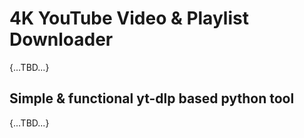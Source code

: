 # 4K YouTube Video & Playlist Downloader

{...TBD...}

## Simple & functional yt-dlp based python tool

{...TBD...}